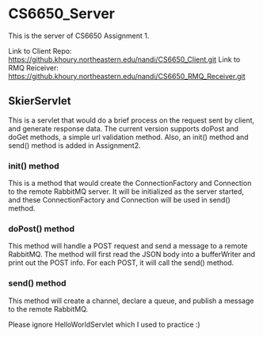 # CS6650_Server

This is the server of CS6650 Assignment 1.

Link to Client Repo: https://github.khoury.northeastern.edu/nandi/CS6650_Client.git
Link to RMQ Reiceiver: https://github.khoury.northeastern.edu/nandi/CS6650_RMQ_Receiver.git

## SkierServlet
This is a servlet that would do a brief process on the request sent by client, and generate response data. The current version supports doPost and doGet methods, a simple url validation method. Also, an init() method and send() method is added in Assignment2.

### init() method
This is a method that would create the ConnectionFactory and Connection to the remote RabbitMQ server. It will be initialized as the server started, and these ConnectionFactory and Connection will be used in send() method.

### doPost() method
This method will handle a POST request and send a message to a remote RabbitMQ. The method will first read the JSON body into a bufferWriter and print out the POST info. For each POST, it will call the send() method.

### send() method 
This method will create a channel, declare a queue, and publish a message to the remote RabbitMQ. 

Please ignore HelloWorldServlet which I used to practice :)
